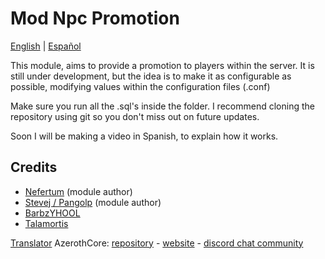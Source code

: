 # Mod Npc Promotion

[English](README.md) | [Español](README_ES.md)

This module, aims to provide a promotion to players within the server. It is still under development, but the idea is to make it as configurable as possible, modifying values within the configuration files (.conf)

Make sure you run all the .sql's inside the folder. I recommend cloning the repository using git so you don't miss out on future updates.

Soon I will be making a video in Spanish, to explain how it works.

## Credits

* [Nefertum](https://gitlab.com/Nefertum) (module author)
* [Stevej / Pangolp](https://github.com/pangolp) (module author)
* [BarbzYHOOL](https://github.com/barbzyhool)
* [Talamortis](https://github.com/talamortis)

[Translator](https://www.deepl.com/translator)
AzerothCore: [repository](https://github.com/azerothcore) - [website](http://azerothcore.org/) - [discord chat community](https://discord.gg/PaqQRkd)
